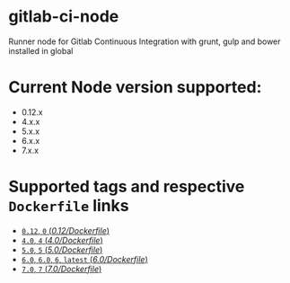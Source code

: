 # gitlab-ci-node
Runner node for Gitlab Continuous Integration with grunt, gulp and bower installed in global

# Current Node version supported:
- 0.12.x
- 4.x.x
- 5.x.x
- 6.x.x
- 7.x.x

# Supported tags and respective `Dockerfile` links

-	[`0.12`, `0` (*0.12/Dockerfile*)](https://github.com/naoned/gitlab-ci-node/blob/master/0.12/Dockerfile)
-	[`4.0`, `4` (*4.0/Dockerfile*)](https://github.com/naoned/gitlab-ci-node/blob/master/4.0/Dockerfile)
-	[`5.0`, `5` (*5.0/Dockerfile*)](https://github.com/naoned/gitlab-ci-node/blob/master/5.0/Dockerfile)
-	[`6.0`, `6.0`, `6`, `latest` (*6.0/Dockerfile*)](https://github.com/naoned/gitlab-ci-node/blob/master/6.0/Dockerfile)
-	[`7.0`, `7` (*7.0/Dockerfile*)](https://github.com/naoned/gitlab-ci-node/blob/master/7.0/Dockerfile)
